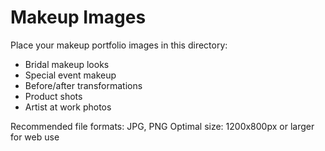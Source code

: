# Makeup Images

Place your makeup portfolio images in this directory:

- Bridal makeup looks
- Special event makeup
- Before/after transformations
- Product shots
- Artist at work photos

Recommended file formats: JPG, PNG
Optimal size: 1200x800px or larger for web use
